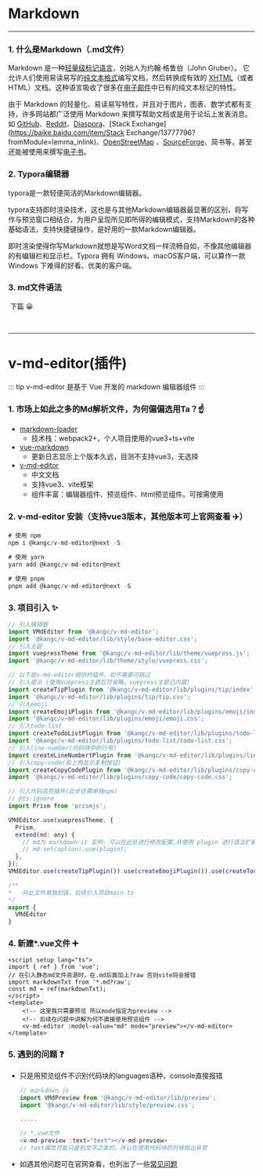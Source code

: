 # Markdown
---
### 1. 什么是Markdown（.md文件）

Markdown 是一种[轻量级标记语言](https://baike.baidu.com/item/轻量级标记语言/52671915?fromModule=lemma_inlink)，创始人为约翰·格鲁伯（John Gruber）。 它允许人们使用易读易写的[纯文本格式](https://baike.baidu.com/item/纯文本格式/9862288?fromModule=lemma_inlink)编写文档，然后转换成有效的 [XHTML](https://baike.baidu.com/item/XHTML/316621?fromModule=lemma_inlink)（或者HTML）文档。这种语言吸收了很多在[电子邮件](https://baike.baidu.com/item/电子邮件/111106?fromModule=lemma_inlink)中已有的纯文本标记的特性。

由于 Markdown 的轻量化、易读易写特性，并且对于图片，图表、数学式都有支持，许多网站都广泛使用 Markdown 来撰写帮助文档或是用于论坛上发表消息。 如 [GitHub](https://baike.baidu.com/item/GitHub/10145341?fromModule=lemma_inlink)、[Reddit](https://baike.baidu.com/item/Reddit/1272010?fromModule=lemma_inlink)、[Diaspora](https://baike.baidu.com/item/Diaspora/10726893?fromModule=lemma_inlink)、[Stack Exchange](https://baike.baidu.com/item/Stack Exchange/13777796?fromModule=lemma_inlink)、[OpenStreetMap](https://baike.baidu.com/item/OpenStreetMap/3171606?fromModule=lemma_inlink) 、[SourceForge](https://baike.baidu.com/item/SourceForge/6562141?fromModule=lemma_inlink)、简书等，甚至还能被使用来撰写[电子书](https://baike.baidu.com/item/电子书/346054?fromModule=lemma_inlink)。

### 2. Typora编辑器

typora是一款轻便简洁的Markdown编辑器。

typora支持即时渲染技术，这也是与其他Markdown编辑器最显著的区别，将写作与预览窗口相结合，为用户呈现所见即所得的编辑模式，支持Markdown的各种基础语法，支持快捷键操作，是好用的一款Markdown编辑器。

即时渲染使得你写Markdown就想是写Word文档一样流畅自如，不像其他编辑器的有编辑栏和显示栏。Typora 拥有 Windows、macOS客户端，可以算作一款 Windows 下难得的好看、优美的客户端。

### 3. md文件语法

​	下篇 :grinning:

<br/>

----

# v-md-editor(插件)

::: tip
  v-md-editor 是基于 Vue 开发的 markdown 编辑器组件
:::

### 1. 市场上如此之多的Md解析文件，为何偏偏选用Ta？:point_up:

* [markdown-loader](https://www.npmjs.com/package/markdown-loader)
  * 技术栈：webpack2+，个人项目使用的vue3+ts+vite
* [vue-markdown](https://www.npmjs.com/package/vue-markdown)
  * 更新日志显示上个版本久远，目测不支持vue3，无选择
* [v-md-editor](https://link.juejin.cn/?target=https%3A%2F%2Fwww.npmjs.com%2Fpackage%2F%40kangc%2Fv-md-editor)
  * 中文文档
  * 支持vue3、vite框架
  * 组件丰富：编辑器组件、预览组件、html预览组件。可按需使用

### 2. v-md-editor 安装（支持vue3版本，其他版本可上官网查看​ :airplane:）

```js {2,5,8}
# 使用 npm
npm i @kangc/v-md-editor@next -S

# 使用 yarn
yarn add @kangc/v-md-editor@next

# 使用 pnpm 
pnpm add @kangc/v-md-editor@next -S
```

### 3. 项目引入 :sparkles:

```js
// 引入编辑器
import VMdEditor from '@kangc/v-md-editor';
import '@kangc/v-md-editor/lib/style/base-editor.css';
// 引入主题
import vuepressTheme from '@kangc/v-md-editor/lib/theme/vuepress.js';
import '@kangc/v-md-editor/lib/theme/style/vuepress.css';

// 以下是v-md-editor提供的插件，如不需要可跳过
// 引入提示 (使用vuepress主题后可省略，vuepress主题已内置)
import createTipPlugin from '@kangc/v-md-editor/lib/plugins/tip/index';
import '@kangc/v-md-editor/lib/plugins/tip/tip.css';
// 引入emoji 
import createEmojiPlugin from '@kangc/v-md-editor/lib/plugins/emoji/index';
import '@kangc/v-md-editor/lib/plugins/emoji/emoji.css';
// 引入todo-list
import createTodoListPlugin from '@kangc/v-md-editor/lib/plugins/todo-list/index';
import '@kangc/v-md-editor/lib/plugins/todo-list/todo-list.css';
// 引入line-number(代码块中的行号)
import createLineNumbertPlugin from '@kangc/v-md-editor/lib/plugins/line-number/index';
// 引入copy-code(右上角显示复制按钮)
import createCopyCodePlugin from '@kangc/v-md-editor/lib/plugins/copy-code/index';
import '@kangc/v-md-editor/lib/plugins/copy-code/copy-code.css';

// 引入代码高亮插件(此步还需单独npm)
// @ts-ignore
import Prism from 'prismjs';

VMdEditor.use(vuepressTheme, {
  Prism,
  extend(md: any) {
    // md为 markdown-it 实例，可以在此处进行修改配置,并使用 plugin 进行语法扩展
    // md.set(option).use(plugin);
  },
});
VMdEditor.use(createTipPlugin()).use(createEmojiPlugin()).use(createTodoListPlugin()).use(createLineNumbertPlugin()).use(createCopyCodePlugin());

/**
*	将此文件单独封装，后续引入项目main.ts
*/
export {
  VMdEditor
}
```

### 4. 新建*.vue文件 :heavy_plus_sign:

```vue
<script setup lang="ts">
import { ref } from 'vue';
// 在引入静态md文件资源时，在.md后面加上?raw 否则vite将会报错
import markdownTxt from '*.md?raw';
const md = ref(markdownTxt);
</script>
<template>
	<!-- 这里我只需要预览 所以mode指定为preview -->
	<!-- 后续在问题中讲解为何不直接使用预览组件 -->
	<v-md-editor :model-value="md" mode="preview"></v-md-editor>
</template>
```

### 5. 遇到的问题 :question:

* 只是用预览组件不识别代码块的languages语种，console直接报错

  ```js
  // markdown.js
  import VMdPreview from '@kangc/v-md-editor/lib/preview';
  import '@kangc/v-md-editor/lib/style/preview.css';
  
  .....
  
  // *.vue文件
  <v-md-preview :text="text"></v-md-preview>
  // text属性可能只是别文字之类的，所以在使用代码块的时候抛出异常
  ```

* 如遇其他问题可在官网查看，也列出了一些[常见问题](http://ckang1229.gitee.io/vue-markdown-editor/zh/question.html)